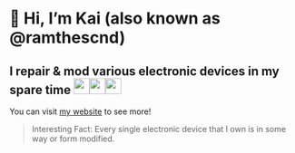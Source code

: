 # 👋 Hi, I’m Kai (also known as @ramthescnd)

## I repair & mod various electronic devices in my spare time  <img src="https://user-images.githubusercontent.com/38145225/160478136-8fd2323e-53dd-43fc-99b5-632c252060cb.png" width="28" height="28"><img src= "https://user-images.githubusercontent.com/38145225/160478879-df6346ba-644c-42ef-8730-9ddfb9297838.png" width="28" height="28"><img src="https://user-images.githubusercontent.com/38145225/160479076-aae00132-aa04-42ca-b408-9294315fa8ff.png" width="28" height="28">

 You can visit [my website](https://kais-corner.xyz) to see more!  
   
     
       
> Interesting Fact: Every single electronic device that I own is in some way or form modified.
